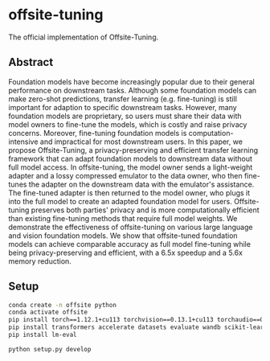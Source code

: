 # offsite-tuning
The official implementation of Offsite-Tuning.

## Abstract

Foundation models have become increasingly popular due to their general performance on downstream tasks.
Although some foundation models can make zero-shot predictions, transfer learning (e.g. fine-tuning) is still important for adaption to specific downstream tasks.
However, many foundation models are proprietary, so users must share their data with model owners to fine-tune the models, which is costly and raise privacy concerns. Moreover, fine-tuning foundation models is computation-intensive and impractical for most downstream users.
In this paper, we propose Offsite-Tuning, a privacy-preserving and efficient transfer learning framework that can adapt foundation models to downstream data without full model access.
In offsite-tuning, the model owner sends a light-weight adapter and a lossy compressed emulator to the data owner, who then fine-tunes the adapter on the downstream data with the emulator's assistance.
The fine-tuned adapter is then returned to the model owner, who plugs it into the full model to create an adapted foundation model for users. 
Offsite-tuning preserves both parties' privacy and is more computationally efficient than existing fine-tuning methods that require full model weights.
We demonstrate the effectiveness of offsite-tuning on various large language and vision foundation models.
We show that offsite-tuned foundation models can achieve comparable accuracy as full model fine-tuning while being privacy-preserving and efficient, with a 6.5x speedup and a 5.6x memory reduction.

## Setup

```bash
conda create -n offsite python
conda activate offsite
pip install torch==1.12.1+cu113 torchvision==0.13.1+cu113 torchaudio==0.12.1 --extra-index-url https://download.pytorch.org/whl/cu113
pip install transformers accelerate datasets evaluate wandb scikit-learn scipy timm
pip install lm-eval

python setup.py develop
```